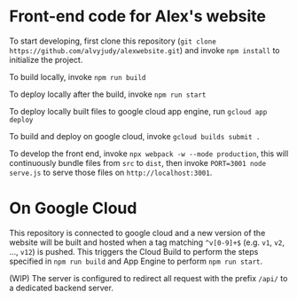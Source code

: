 # Front-end code for Alex's website

To start developing, first clone this repository
(``git clone https://github.com/alvyjudy/alexwebsite.git``)  and invoke
``npm install`` to initialize the project.

To build locally, invoke ``npm run build``

To deploy locally after the build, invoke ``npm run start``

To deploy locally built files to google cloud app engine, run ``gcloud app
deploy``

To build and deploy on google cloud, invoke ``gcloud builds submit .``

To develop the front end, invoke ``npx webpack -w --mode production``, this
will continuously bundle files from ``src`` to ``dist``, then invoke
``PORT=3001 node serve.js`` to serve those files on ``http://localhost:3001``.

# On Google Cloud

This repository is connected to google cloud and a new version of the website
will be built and hosted when a tag matching ``^v[0-9]+$`` (e.g. ``v1``,
``v2``, ..., ``v12``) is pushed. This triggers the Cloud Build to perform
the steps specified in ``npm run build`` and App Engine to perform ``npm
run start``.

(WIP) The server is configured to redirect all request with the prefix ``/api/``
to a dedicated backend server.

